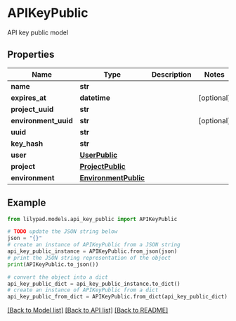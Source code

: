 # APIKeyPublic

API key public model

## Properties

Name | Type | Description | Notes
------------ | ------------- | ------------- | -------------
**name** | **str** |  | 
**expires_at** | **datetime** |  | [optional] 
**project_uuid** | **str** |  | 
**environment_uuid** | **str** |  | [optional] 
**uuid** | **str** |  | 
**key_hash** | **str** |  | 
**user** | [**UserPublic**](UserPublic.md) |  | 
**project** | [**ProjectPublic**](ProjectPublic.md) |  | 
**environment** | [**EnvironmentPublic**](EnvironmentPublic.md) |  | 

## Example

```python
from lilypad.models.api_key_public import APIKeyPublic

# TODO update the JSON string below
json = "{}"
# create an instance of APIKeyPublic from a JSON string
api_key_public_instance = APIKeyPublic.from_json(json)
# print the JSON string representation of the object
print(APIKeyPublic.to_json())

# convert the object into a dict
api_key_public_dict = api_key_public_instance.to_dict()
# create an instance of APIKeyPublic from a dict
api_key_public_from_dict = APIKeyPublic.from_dict(api_key_public_dict)
```
[[Back to Model list]](../README.md#documentation-for-models) [[Back to API list]](../README.md#documentation-for-api-endpoints) [[Back to README]](../README.md)


